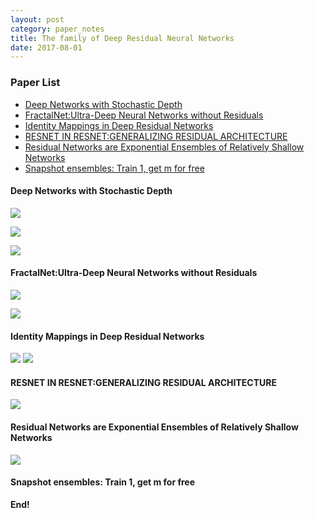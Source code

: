 ```yaml
---
layout: post
category: paper_notes
title: The family of Deep Residual Neural Networks
date: 2017-08-01
---
```

### Paper List

- [Deep Networks with Stochastic Depth](https://arxiv.org/pdf/1603.09382v2.pdf)
- [FractalNet:Ultra-Deep Neural Networks without Residuals](http://arxiv.org/pdf/1605.07648.pdf)
- [Identity Mappings in Deep Residual Networks](https://arxiv.org/pdf/1603.05027v2.pdf)
- [RESNET IN RESNET:GENERALIZING RESIDUAL ARCHITECTURE](https://arxiv.org/pdf/1603.08029v1.pdf)
- [Residual Networks are Exponential Ensembles of Relatively Shallow Networks](https://arxiv.org/pdf/1605.06431v1.pdf) 
- [Snapshot ensembles: Train 1, get m for free](https://arxiv.org/abs/1704.00109)

#### Deep Networks with Stochastic Depth

![](/assets/paper_notes/FamilyOfDeepResidualNetworks/fig1_2.jpg)

![](/assets/paper_notes/FamilyOfDeepResidualNetworks/fig1_e1.jpg)

![](/assets/paper_notes/FamilyOfDeepResidualNetworks/table1_1.jpg)

#### FractalNet:Ultra-Deep Neural Networks without Residuals

![](/assets/paper_notes/FamilyOfDeepResidualNetworks/fig2_1.jpg)

![](/assets/paper_notes/FamilyOfDeepResidualNetworks/fig2_2.jpg)

#### Identity Mappings in Deep Residual Networks

![](/assets/paper_notes/FamilyOfDeepResidualNetworks/fig3_2.jpg)
![](/assets/paper_notes/FamilyOfDeepResidualNetworks/fig3_4.jpg)

#### RESNET IN RESNET:GENERALIZING RESIDUAL ARCHITECTURE

![](/assets/paper_notes/FamilyOfDeepResidualNetworks/fig4_1.jpg)

#### Residual Networks are Exponential Ensembles of Relatively Shallow Networks

![](/assets/paper_notes/FamilyOfDeepResidualNetworks/fig5_1.jpg)

#### Snapshot ensembles: Train 1, get m for free



**End!**
